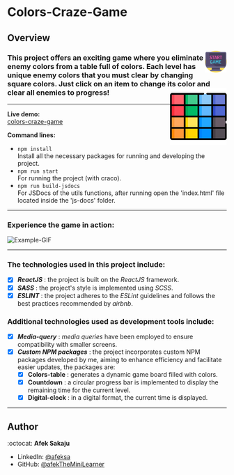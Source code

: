 # Colors-Craze-Game

## Overview

<img src="./readme-resources/game.png" width=50px height=50px align="right">

### This project offers an exciting game where you eliminate enemy colors from a table full of colors. Each level has unique enemy colors that you must clear by changing square colors. Just click on an item to change its color and clear all enemies to progress! <img src="./readme-resources/colors.png" width=130px height=130px align="right"><br />

---

**Live demo:**</br>[colors-craze-game](http://afektheminilearner.github.io/colors-craze-game)

**Command lines:**

- `npm install` <br /> Install all the necessary packages for running and developing the project.
- `npm run start`<br /> For running the project (with craco).
- `npm run build-jsdocs`</br>For JSDocs of the utils functions, after running open the 'index.html' file located inside the 'js-docs' folder.

---

### **Experience the game in action:**

![Example-GIF](./readme-resources/game-gif.gif)

---

### The technologies used in this project include:

- [x] _**ReactJS**_ : the project is built on the _ReactJS_ framework.
- [x] _**SASS**_ : the project's style is implemented using _SCSS_.
- [x] _**ESLINT**_ : the project adheres to the _ESLint_ guidelines and follows the best practices recommended by _airbnb_.

### Additional technologies used as development tools include:

- [x] _**Media-query**_ : _media queries_ have been employed to ensure compatibility with smaller screens.
- [x] _**Custom NPM packages**_ : the project incorporates custom NPM packages developed by me, aiming to enhance efficiency and facilitate easier updates, the packages are:
  - [x] **Colors-table** : generates a dynamic game board filled with colors.
  - [x] **Countdown** : a circular progress bar is implemented to display the remaining time for the current level.
  - [x] **Digital-clock** : in a digital format, the current time is displayed.

---

## Author

:octocat: **Afek Sakaju**

- LinkedIn: [@afeksa](https://www.linkedin.com/in/afeksa/)
- GitHub: [@afekTheMiniLearner](https://github.com/afekTheMiniLearner)
